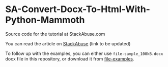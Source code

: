# SA-Convert-Docx-To-Html-With-Python-Mammoth
Source code for the tutorial at StackAbuse.com

You can read the article on [StackAbuse](https://www.stackabuse.com/)
(link to be updated)


To follow up with the examples, you can either use `file-sample_100kB.docx` docx file in this repository, or download it from [file-examples](https://file-examples-com.github.io/uploads/2017/02/file-sample_100kB.docx).
